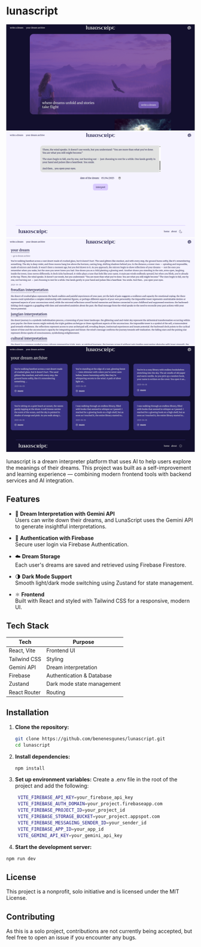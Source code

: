 # lunascript

![home](./public/screenshots/home.png)
![journal](./public/screenshots/journal.png)
![interpretation](./public/screenshots/interpretation.png)
![archive](./public/screenshots/archive.png)

lunascript is a dream interpreter platform that uses AI to help users explore the meanings of their dreams. This project was built as a self-improvement and learning experience — combining modern frontend tools with backend services and AI integration.

## Features

- 🔮 **Dream Interpretation with Gemini API**  
  Users can write down their dreams, and LunaScript uses the Gemini API to generate insightful interpretations.

- 🔐 **Authentication with Firebase**  
  Secure user login via Firebase Authentication.

- ☁️ **Dream Storage**  
  Each user's dreams are saved and retrieved using Firebase Firestore.

- 🌗 **Dark Mode Support**  
  Smooth light/dark mode switching using Zustand for state management.

- ⚛️ **Frontend**  
  Built with React and styled with Tailwind CSS for a responsive, modern UI.

## Tech Stack

| Tech        | Purpose                            |
|-------------|------------------------------------|
| React, Vite | Frontend UI                        |
| Tailwind CSS| Styling                            |
| Gemini API  | Dream interpretation               |
| Firebase    | Authentication & Database          |
| Zustand     | Dark mode state management         |
| React Router| Routing         |

## Installation

1. **Clone the repository:**
   ```bash
   git clone https://github.com/benenesgunes/lunascript.git
   cd lunascript
   ```
2. **Install dependencies:**
   ```bash
   npm install
   ```
3. **Set up environment variables:**
   Create a .env file in the root of the project and add the following:
   ```bash
    VITE_FIREBASE_API_KEY=your_firebase_api_key
    VITE_FIREBASE_AUTH_DOMAIN=your_project.firebaseapp.com
    VITE_FIREBASE_PROJECT_ID=your_project_id
    VITE_FIREBASE_STORAGE_BUCKET=your_project.appspot.com
    VITE_FIREBASE_MESSAGING_SENDER_ID=your_sender_id
    VITE_FIREBASE_APP_ID=your_app_id
    VITE_GEMINI_API_KEY=your_gemini_api_key
   ```
4. **Start the development server:**
  ```bash
  npm run dev
  ```
## License

This project is a nonprofit, solo initiative and is licensed under the MIT License.

## Contributing

As this is a solo project, contributions are not currently being accepted, but feel free to open an issue if you encounter any bugs.

   
